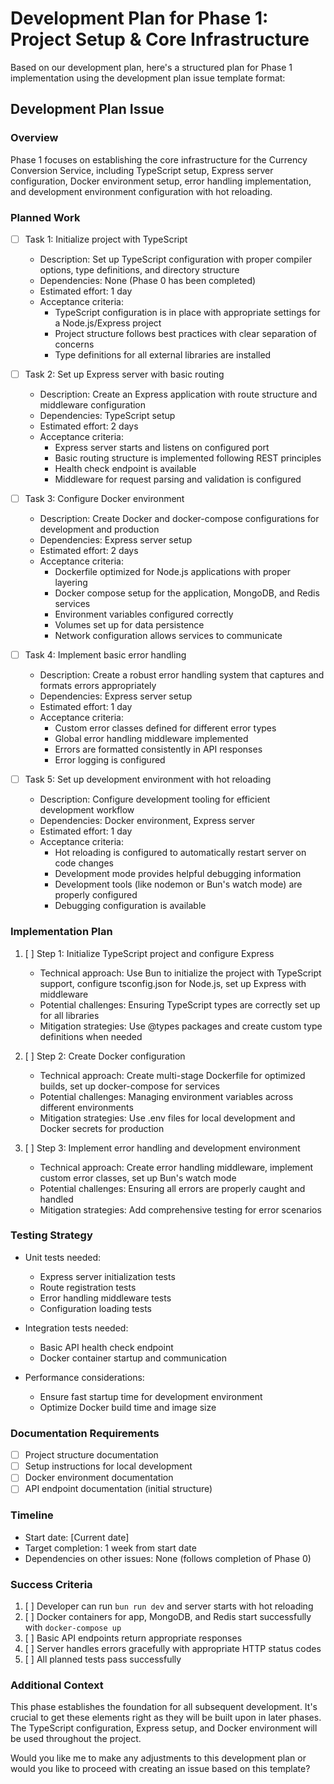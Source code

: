 # Development Plan for Phase 1: Project Setup & Core Infrastructure

Based on our development plan, here's a structured plan for Phase 1 implementation using the development plan issue template format:

## Development Plan Issue

### Overview

Phase 1 focuses on establishing the core infrastructure for the Currency Conversion Service, including TypeScript setup, Express server configuration, Docker environment setup, error handling implementation, and development environment configuration with hot reloading.

### Planned Work

- [ ] Task 1: Initialize project with TypeScript
  - Description: Set up TypeScript configuration with proper compiler options, type definitions, and directory structure
  - Dependencies: None (Phase 0 has been completed)
  - Estimated effort: 1 day
  - Acceptance criteria: 
    - TypeScript configuration is in place with appropriate settings for a Node.js/Express project
    - Project structure follows best practices with clear separation of concerns
    - Type definitions for all external libraries are installed

- [ ] Task 2: Set up Express server with basic routing
  - Description: Create an Express application with route structure and middleware configuration
  - Dependencies: TypeScript setup
  - Estimated effort: 2 days
  - Acceptance criteria:
    - Express server starts and listens on configured port
    - Basic routing structure is implemented following REST principles
    - Health check endpoint is available
    - Middleware for request parsing and validation is configured

- [ ] Task 3: Configure Docker environment
  - Description: Create Docker and docker-compose configurations for development and production
  - Dependencies: Express server setup
  - Estimated effort: 2 days
  - Acceptance criteria:
    - Dockerfile optimized for Node.js applications with proper layering
    - Docker compose setup for the application, MongoDB, and Redis services
    - Environment variables configured correctly
    - Volumes set up for data persistence
    - Network configuration allows services to communicate

- [ ] Task 4: Implement basic error handling
  - Description: Create a robust error handling system that captures and formats errors appropriately
  - Dependencies: Express server setup
  - Estimated effort: 1 day
  - Acceptance criteria:
    - Custom error classes defined for different error types
    - Global error handling middleware implemented
    - Errors are formatted consistently in API responses
    - Error logging is configured

- [ ] Task 5: Set up development environment with hot reloading
  - Description: Configure development tooling for efficient development workflow
  - Dependencies: Docker environment, Express server
  - Estimated effort: 1 day
  - Acceptance criteria:
    - Hot reloading is configured to automatically restart server on code changes
    - Development mode provides helpful debugging information
    - Development tools (like nodemon or Bun's watch mode) are properly configured
    - Debugging configuration is available

### Implementation Plan

1. [ ] Step 1: Initialize TypeScript project and configure Express
   - Technical approach: Use Bun to initialize the project with TypeScript support, configure tsconfig.json for Node.js, set up Express with middleware
   - Potential challenges: Ensuring TypeScript types are correctly set up for all libraries
   - Mitigation strategies: Use @types packages and create custom type definitions when needed

2. [ ] Step 2: Create Docker configuration
   - Technical approach: Create multi-stage Dockerfile for optimized builds, set up docker-compose for services
   - Potential challenges: Managing environment variables across different environments
   - Mitigation strategies: Use .env files for local development and Docker secrets for production

3. [ ] Step 3: Implement error handling and development environment
   - Technical approach: Create error handling middleware, implement custom error classes, set up Bun's watch mode
   - Potential challenges: Ensuring all errors are properly caught and handled
   - Mitigation strategies: Add comprehensive testing for error scenarios

### Testing Strategy

- Unit tests needed:
  - Express server initialization tests
  - Route registration tests
  - Error handling middleware tests
  - Configuration loading tests

- Integration tests needed:
  - Basic API health check endpoint
  - Docker container startup and communication

- Performance considerations:
  - Ensure fast startup time for development environment
  - Optimize Docker build time and image size

### Documentation Requirements

- [ ] Project structure documentation
- [ ] Setup instructions for local development
- [ ] Docker environment documentation
- [ ] API endpoint documentation (initial structure)

### Timeline

- Start date: [Current date]
- Target completion: 1 week from start date
- Dependencies on other issues: None (follows completion of Phase 0)

### Success Criteria

1. [ ] Developer can run `bun run dev` and server starts with hot reloading
2. [ ] Docker containers for app, MongoDB, and Redis start successfully with `docker-compose up`
3. [ ] Basic API endpoints return appropriate responses
4. [ ] Server handles errors gracefully with appropriate HTTP status codes
5. [ ] All planned tests pass successfully

### Additional Context

This phase establishes the foundation for all subsequent development. It's crucial to get these elements right as they will be built upon in later phases. The TypeScript configuration, Express setup, and Docker environment will be used throughout the project.

Would you like me to make any adjustments to this development plan or would you like to proceed with creating an issue based on this template?
